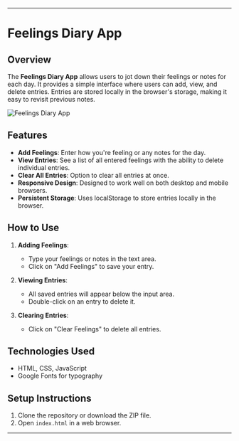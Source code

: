 
---

# Feelings Diary App

## Overview

The **Feelings Diary App** allows users to jot down their feelings or notes for each day. It provides a simple interface where users can add, view, and delete entries. Entries are stored locally in the browser's storage, making it easy to revisit previous notes.

![Feelings Diary App](diary-app-screenshot.png)

## Features

- **Add Feelings**: Enter how you're feeling or any notes for the day.
- **View Entries**: See a list of all entered feelings with the ability to delete individual entries.
- **Clear All Entries**: Option to clear all entries at once.
- **Responsive Design**: Designed to work well on both desktop and mobile browsers.
- **Persistent Storage**: Uses localStorage to store entries locally in the browser.

## How to Use

1. **Adding Feelings**:
   - Type your feelings or notes in the text area.
   - Click on "Add Feelings" to save your entry.

2. **Viewing Entries**:
   - All saved entries will appear below the input area.
   - Double-click on an entry to delete it.

3. **Clearing Entries**:
   - Click on "Clear Feelings" to delete all entries.

## Technologies Used

- HTML, CSS, JavaScript
- Google Fonts for typography

## Setup Instructions

1. Clone the repository or download the ZIP file.
2. Open `index.html` in a web browser.


---


